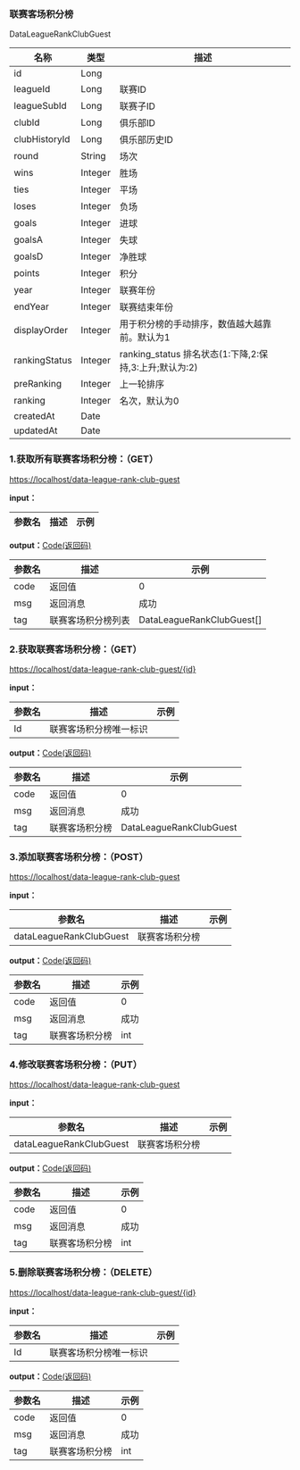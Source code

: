 ### 联赛客场积分榜 ###
<A NAME="DataLeagueRankClubGuest">DataLeagueRankClubGuest</A>

名称|类型|描述
-|-|-
id                  |Long      |
leagueId            |Long      |联赛ID
leagueSubId         |Long      |联赛子ID
clubId              |Long      |俱乐部ID
clubHistoryId       |Long      |俱乐部历史ID
round               |String    |场次
wins                |Integer   |胜场
ties                |Integer   |平场
loses               |Integer   |负场
goals               |Integer   |进球
goalsA              |Integer   |失球
goalsD              |Integer   |净胜球
points              |Integer   |积分
year                |Integer   |联赛年份 
endYear             |Integer   |联赛结束年份 
displayOrder        |Integer   |用于积分榜的手动排序，数值越大越靠前。默认为1
rankingStatus       |Integer   |ranking_status 排名状态(1:下降,2:保持,3:上升;默认为:2)
preRanking          |Integer   |上一轮排序
ranking             |Integer   |名次，默认为0
createdAt           |Date      |
updatedAt           |Date      |

### 1.获取所有联赛客场积分榜：（GET） ###
[https://localhost/data-league-rank-club-guest](https://localhost/data-league-rank-club-guest)

**input：**

参数名 		|描述	|示例
 --------- | ------|------

**output：**<A HREF="#Code">Code(返回码)</A>

参数名 		|描述	|示例
 --------- | ------|------
code 		|返回值	|0
msg			|返回消息|成功
tag         |联赛客场积分榜列表|DataLeagueRankClubGuest[]

### 2.获取联赛客场积分榜：（GET） ###
[https://localhost/data-league-rank-club-guest/{id}](https://localhost/data-league-rank-club-guest/{id})

**input：**

参数名 		|描述	|示例
 --------- | ------|------
Id| 联赛客场积分榜唯一标识 |   

**output：**<A HREF="#Code">Code(返回码)</A>

参数名 		|描述	|示例
 --------- | ------|------
code 		|返回值	|0
msg			|返回消息|成功
tag         |联赛客场积分榜|DataLeagueRankClubGuest

### 3.添加联赛客场积分榜：（POST） ###
[https://localhost/data-league-rank-club-guest](https://localhost/data-league-rank-club-guest)

**input：**

参数名 		|描述	|示例
 --------- | ------|------
dataLeagueRankClubGuest| 联赛客场积分榜 |   

**output：**<A HREF="#Code">Code(返回码)</A>

参数名 		|描述	|示例
 --------- | ------|------
code 		|返回值	|0
msg			|返回消息|成功
tag         |联赛客场积分榜|int

### 4.修改联赛客场积分榜：（PUT） ###
[https://localhost/data-league-rank-club-guest](https://localhost/data-league-rank-club-guest)

**input：**

参数名 		|描述	|示例
 --------- | ------|------
dataLeagueRankClubGuest| 联赛客场积分榜 |   

**output：**<A HREF="#Code">Code(返回码)</A>

参数名 		|描述	|示例
 --------- | ------|------
code 		|返回值	|0
msg			|返回消息|成功
tag         |联赛客场积分榜|int

### 5.删除联赛客场积分榜：（DELETE） ###
[https://localhost/data-league-rank-club-guest/{id}](https://localhost/data-league-rank-club-guest/{id})

**input：**

参数名 		|描述	|示例
 --------- | ------|------
Id| 联赛客场积分榜唯一标识 |   

**output：**<A HREF="#Code">Code(返回码)</A>

参数名 		|描述	|示例
 --------- | ------|------
code 		|返回值	|0
msg			|返回消息|成功
tag         |联赛客场积分榜|int


